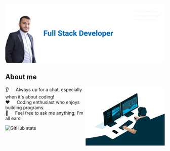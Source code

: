 <!-- Intro section -->
<img  src="/banner (2).jpg" alt="" />

<!-- About me details -->
## About me

<p>
    <img align="right" width="250" src="/giphy.gif" alt="Coding gif" />
    👂 &emsp; Always up for a chat, especially when it's about coding!<br />
    ❤️ &emsp;  Coding enthusiast who enjoys building programs. <br />
    💬 &emsp; Feel free to ask me anything; I'm all ears!
</p>


![GitHub stats](https://github-readme-stats.vercel.app/api?username=Ali-Elchab&show_icons=true)  
